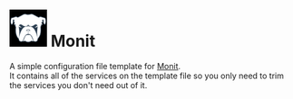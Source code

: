 # ![Monit Logo](Pics/monit-logo-1.png) Monit 
A simple configuration file template for [Monit](https://mmonit.com/monit/).  
It contains all of the services on the template file so you only need to trim the services you don't need out of it.
 
